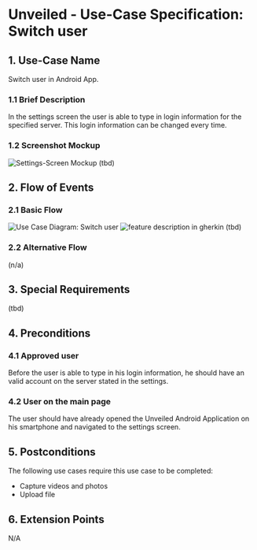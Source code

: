 # Unveiled - Use-Case Specification: Switch user

## 1. Use-Case Name
Switch user in Android App.

### 1.1 Brief Description
In the settings screen the user is able to type in login information for the specified server. This login information can be changed every time.

### 1.2 Screenshot Mockup
![][screenshot]
(tbd)

## 2. Flow of Events

### 2.1 Basic Flow
![][basic flow]
![][gherkin]
(tbd)

### 2.2 Alternative Flow
(n/a)


## 3. Special Requirements
(tbd)


## 4. Preconditions

### 4.1 Approved user
Before the user is able to type in his login information, he should have an valid account on the server stated in the settings.

### 4.2 User on the main page
The user should have already opened the Unveiled Android Application on his smartphone and navigated to the settings screen.

## 5. Postconditions
The following use cases require this use case to be completed:
- Capture videos and photos
- Upload file


## 6. Extension Points
N/A

<!-- Link definitions: -->
[basic flow]: https://raw.githubusercontent.com/SAS-Systems/Unveiled-Documentation/master/Bilder/UC_Diagrams/UC_Diagram_Switch_user.png "Use Case Diagram: Switch user"

[screenshot]: .. "Settings-Screen Mockup"
[gherkin]: .. "feature description in gherkin"
